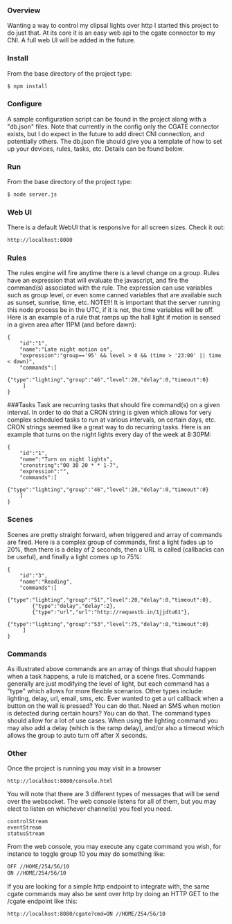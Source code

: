 ### Overview
Wanting a way to control my clipsal lights over http I started this project to do just that.  At its core it is an easy web api to the cgate connector to my CNI.  A full web UI will be added in the future.

### Install
From the base directory of the project type:
```sh
$ npm install
```

### Configure
A sample configuration script can be found in the project along with a "db.json" files.  Note that currently in the config only the CGATE connector exists, but I do expect in the future to add direct CNI connection, and potentially others.  The db.json file should give you a template of how to set up your devices, rules, tasks, etc.  Details can be found below.

### Run
From the base directory of the project type:
```sh
$ node server.js
```

### Web UI
There is a default WebUI that is responsive for all screen sizes.  Check it out:
```sh
http://localhost:8080
```

### Rules 
The rules engine will fire anytime there is a level change on a group.  Rules have an expression that will evaluate the javascript, and fire the command(s) associated with the rule.  The expression can use variables such as group level, or even some canned variables that are available such as sunset, sunrise, time, etc.  NOTE!!! It is important that the server running this node process be in the UTC, if it is not, the time variables will be off.  Here is an example of a rule that ramps up the hall light if motion is sensed in a given area after 11PM (and before dawn):

```
{
    "id":"1",
    "name":"Late night motion on",
    "expression":"group=='95' && level > 0 && (time > '23:00' || time < dawn)",
    "commands":[
        {"type":"lighting","group":"46","level":20,"delay":0,"timeout":0}
     ]
}
```

###Tasks
Task are recurring tasks that should fire command(s) on a given interval.  In order to do that a CRON string is given which allows for very complex scheduled tasks to run at various intervals, on certain days, etc.  CRON strings seemed like a great way to do recurring tasks.  Here is an example that turns on the night lights every day of the week at 8:30PM:
```
{
    "id":"1",
    "name":"Turn on night lights",
    "cronstring":"00 30 20 * * 1-7",
    "expression":"",
    "commands":[
        {"type":"lighting","group":"46","level":20,"delay":0,"timeout":0}
    ]
}
```

### Scenes
Scenes are pretty straight forward, when triggered and array of commands are fired.  Here is a complex group of commands, first a light fades up to 20%, then there is a delay of 2 seconds, then a URL is called (callbacks can be useful), and finally a light comes up to 75%:
```
{
    "id":"3",
    "name":"Reading",
    "commands":[
        {"type":"lighting","group":"51","level":20,"delay":0,"timeout":0},
        {"type":"delay","delay":2},
        {"type":"url","url":"http://requestb.in/1jjdtu61"},
        {"type":"lighting","group":"53","level":75,"delay":0,"timeout":0}
     ]
}
```

### Commands
As illustrated above commands are an array of things that should happen when a task happens, a rule is matched, or a scene fires.  Commands generally are just modifying the level of light, but each command has a "type" which allows for more flexible scenarios.  Other types include: lighting, delay, url, email, sms, etc.  Ever wanted to get a url callback when a button on the wall is pressed?  You can do that.  Need an SMS when motion is detected during certain hours? You can do that.  The command types should allow for a lot of use cases.  When using the lighting command you may also add a delay (which is the ramp delay), and/or also a timeout which allows the group to auto turn off after X seconds.

### Other
Once the project is running you may visit in a browser
```
http://localhost:8080/console.html
```

You will note that there are 3 different types of messages that will be send over the websocket.  The web console listens for all of them, but you may elect to listen on whichever channel(s) you feel you need.
```
controlStream
eventStream
statusStream
```

From the web console, you may execute any cgate command you wish, for instance to toggle group 10 you may do something like:
```sh
OFF //HOME/254/56/10
ON //HOME/254/56/10
```
If you are looking for a simple http endpoint to integrate with, the same cgate commands may also be sent over http by doing an HTTP GET to the /cgate endpoint like this:
```
http://localhost:8080/cgate?cmd=ON //HOME/254/56/10
```
